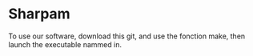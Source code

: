 # Sharpam

To use our software, download this git, and use the fonction make, then launch the executable nammed in.

